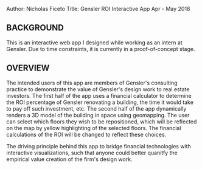 Author: Nicholas Ficeto
Title: Gensler ROI Interactive App
Apr - May 2018

BACKGROUND
-------------
This is an interactive web app I designed while working as an intern at Gensler.  Due to time constraints, it is currently in a proof-of-concept stage.

OVERVIEW
-------------
The intended users of this app are members of Gensler's consulting practice to demonstrate the value of Gensler's design work to real estate investors.  The first half of the app uses a financial calculator to determine the ROI percentage of Gensler renovating a building, the time it would take to pay off such investment, etc.  The second half of the app dynamically renders a 3D model of the building in space using geomapping.  The user can select which floors they wish to be repositioned, which will be reflected on the map by yellow highlighting of the selected floors.  The financial calculations of the ROI will be changed to reflect these choices.

The driving principle behind this app to bridge financial technologies with interactive visualizations, such that anyone could better quanitfy the empirical value creation of the firm's design work.
